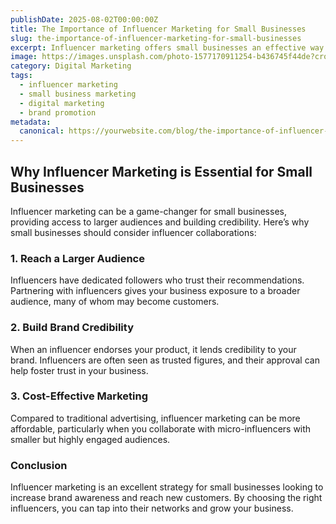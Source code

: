 ```yaml
---
publishDate: 2025-08-02T00:00:00Z
title: The Importance of Influencer Marketing for Small Businesses
slug: the-importance-of-influencer-marketing-for-small-businesses
excerpt: Influencer marketing offers small businesses an effective way to reach a larger audience. Learn how collaborating with influencers can boost your business.
image: https://images.unsplash.com/photo-1577170911254-b436745f44de?crop=entropy&cs=tinysrgb&fit=max&ixid=MnwzNjQzOXwwfDF8c2VhcmNofDk2fHxiYXNlZCBpbi1pbmZsdWVuY2Vyc3xlbnwwfHx8fDE2NzYzNzYzODg&ixlib=rb-1.2.1&q=80&w=1080
category: Digital Marketing
tags:
  - influencer marketing
  - small business marketing
  - digital marketing
  - brand promotion
metadata:
  canonical: https://yourwebsite.com/blog/the-importance-of-influencer-marketing-for-small-businesses
---
```


## Why Influencer Marketing is Essential for Small Businesses

Influencer marketing can be a game-changer for small businesses, providing access to larger audiences and building credibility. Here’s why small businesses should consider influencer collaborations:

### 1. **Reach a Larger Audience**
Influencers have dedicated followers who trust their recommendations. Partnering with influencers gives your business exposure to a broader audience, many of whom may become customers.

### 2. **Build Brand Credibility**
When an influencer endorses your product, it lends credibility to your brand. Influencers are often seen as trusted figures, and their approval can help foster trust in your business.

### 3. **Cost-Effective Marketing**
Compared to traditional advertising, influencer marketing can be more affordable, particularly when you collaborate with micro-influencers with smaller but highly engaged audiences.

### Conclusion
Influencer marketing is an excellent strategy for small businesses looking to increase brand awareness and reach new customers. By choosing the right influencers, you can tap into their networks and grow your business.
